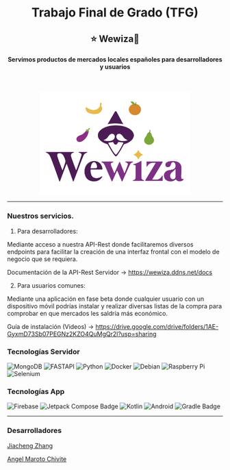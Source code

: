 <h1 align="center">Trabajo Final de Grado (TFG)</h1>
<h2 align="center">⭐ Wewiza🍋</h2>
<h4 align="center">Servimos productos de mercados locales españoles para desarrolladores y usuarios</h5>

<br>

<p align="center"><img src="./02_Documentacion/Logos/logo.png" width="350px"></p>

---

### Nuestros servicios.

1. Para desarrolladores:

Mediante acceso a nuestra API-Rest donde facilitaremos diversos endpoints para facilitar la creación de una interfaz frontal con el modelo de negocio que se requiera.

Documentación de la API-Rest Servidor -> https://wewiza.ddns.net/docs

2. Para usuarios comunes:

Mediante una aplicación en fase beta donde cualquier usuario con un dispositivo móvil podrías instalar y realizar diversas listas de la compra para comprobar en que mercados les saldría más económico.

Guía de instalación (Videos) -> https://drive.google.com/drive/folders/1AE-GyxmD73Sb07PEGNz2KZO4QuMgQr2l?usp=sharing

### Tecnologías Servidor

![MongoDB](https://img.shields.io/badge/MongoDB-%234ea94b.svg?style=for-the-badge&logo=mongodb&logoColor=white)
![FASTAPI](https://img.shields.io/badge/FastAPI-005571?style=for-the-badge&logo=fastapi)
![Python](https://img.shields.io/badge/python-3670A0?style=for-the-badge&logo=python&logoColor=ffdd54)
![Docker](https://img.shields.io/badge/docker-%230db7ed.svg?style=for-the-badge&logo=docker&logoColor=white)
![Debian](https://img.shields.io/badge/Debian-D70A53?style=for-the-badge&logo=debian&logoColor=white)
![Raspberry Pi](https://img.shields.io/badge/-RaspberryPi-C51A4A?style=for-the-badge&logo=Raspberry-Pi)
![Selenium](https://img.shields.io/badge/-selenium-%43B02A?style=for-the-badge&logo=selenium&logoColor=white)

### Tecnologías App

![Firebase](https://img.shields.io/badge/firebase-a08021?style=for-the-badge&logo=firebase&logoColor=ffcd34)
![Jetpack Compose Badge](https://img.shields.io/badge/Jetpack%20Compose-4285F4?logo=jetpackcompose&logoColor=fff&style=for-the-badge)
![Kotlin](https://img.shields.io/badge/kotlin-%237F52FF.svg?style=for-the-badge&logo=kotlin&logoColor=white)
![Android](https://img.shields.io/badge/Android-3DDC84?style=for-the-badge&logo=android&logoColor=white)
![Gradle Badge](https://img.shields.io/badge/Gradle-02303A?logo=gradle&logoColor=fff&style=for-the-badge)

---

### Desarrolladores

<a href="https://github.com/JiaChengZhang14">Jiacheng Zhang<a>

<a href="https://github.com/agchivite">Angel Maroto Chivite<a>

<!-- MARKDOWN LINKS & IMAGES -->
<!-- https://www.markdownguide.org/basic-syntax/#reference-style-links -->

[Mongo]: https://img.shields.io/badge/mongodb-green?style=for-the-badge&logo=mongodb&logoColor=white
[Mongo-url]: https://www.mongodb.com/
[Ktor]: https://img.shields.io/badge/ktor-orange?style=for-the-badge&logo=kotlin&logoColor=white
[Ktor-url]: https://ktor.io/
[Angular]: https://img.shields.io/badge/angular-red?style=for-the-badge&logo=angular&logoColor=white
[Angular-url]: https://angular.io/
